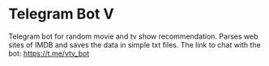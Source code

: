# Telegram Bot V
Telegram bot for random movie and tv show recommendation.
Parses web sites of IMDB and saves the data in simple txt files.
The link to chat with the bot:
https://t.me/vtv_bot